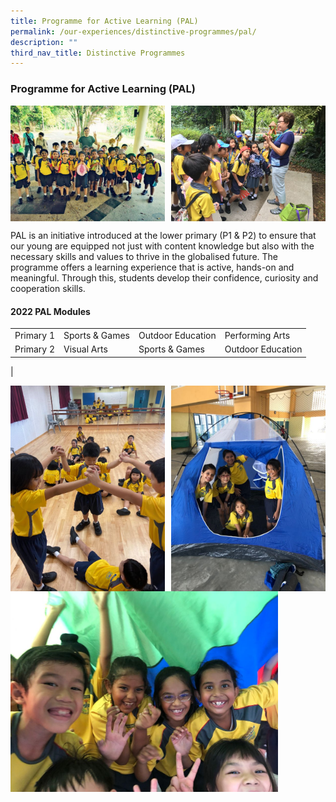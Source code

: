 ```yaml
---
title: Programme for Active Learning (PAL)
permalink: /our-experiences/distinctive-programmes/pal/
description: ""
third_nav_title: Distinctive Programmes
---
```

### **Programme for Active Learning (PAL)**

<img src="/images/pala1.jpg" style="width:49%" align=left>
<img src="/images/pala2.jpg" style="width:49%" align=right>

<br clear="left">

PAL is an initiative introduced at the lower primary (P1 & P2) to ensure that our young are equipped not just with content knowledge but also with the necessary skills and values to thrive in the globalised future. The programme offers a learning experience that is active, hands-on and meaningful. Through this, students develop their confidence, curiosity and cooperation skills.

#### **2022 PAL Modules**

|  |  |  |  |
|---|---|---|---|
| Primary 1 | Sports & Games | Outdoor Education | Performing Arts |
| Primary 2 | Visual Arts | Sports & Games | Outdoor Education |
|

<img src="/images/pala3.jpg" style="width:49%" align=left>
<img src="/images/pala4.jpg" style="width:49%" align=right>

<br clear="left">

<img src="/images/pala5.jpg" style="width:85%">